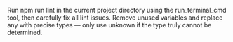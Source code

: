 Run npm run lint in the current project directory using the run_terminal_cmd tool, then carefully fix all lint issues. Remove unused variables and replace any with precise types — only use unknown if the type truly cannot be determined.
